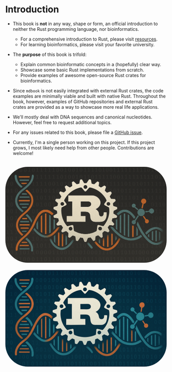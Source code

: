 # Introduction

- This book is **not** in any way, shape or form, an official introduction to neither the Rust programming language, nor bioinformatics.
    - For a comprehensive introduction to Rust, please visit [resources](../suffix/resources.md#resources).
    - For learning bioinformatics, please visit your favorite university.

- The **purpose** of this book is trifold:
    - Explain common bioinformatic concepts in a (hopefully) clear way.
    - Showcase some basic Rust implementations from scratch.
    - Provide examples of awesome open-source Rust crates for bioinformatics.

- Since `mdbook` is not easily integrated with external Rust crates, the code examples are minimally viable and built with native Rust. Throughout the book, however, examples of GitHub repositories and external Rust crates are provided as a way to showcase more real life applications.

- We'll mostly deal with DNA sequences and canonical nucleotides. However, feel free to request additional topics.

- For any issues related to this book, please file a [GitHub issue](https://github.com/OscarAspelin95/bioinformatics_with_rust/issues).

- Currently, I'm a single person working on this project. If this project grows, I most likely need help from other people. Contributions are welcome!


<img src="../assets/rust-bio-gray.png" class="logo-gray" style="margin-top: 20px; border-radius: 5em;"/>
<img src="../assets/rust-bio-blue.png" class="logo-blue" style="margin-top: 20px; border-radius: 5em;"/>
